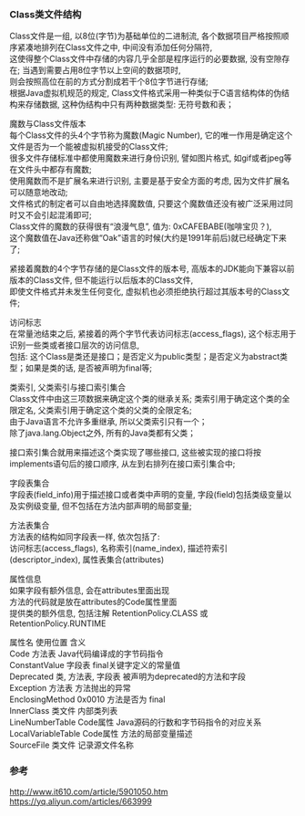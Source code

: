 ### Class类文件结构  
Class文件是一组, 以8位(字节)为基础单位的二进制流, 各个数据项目严格按照顺序紧凑地排列在Class文件之中, 中间没有添加任何分隔符,   
这使得整个Class文件中存储的内容几乎全部是程序运行的必要数据, 没有空隙存在; 当遇到需要占用8位字节以上空间的数据项时,   
则会按照高位在前的方式分割成若干个8位字节进行存储;  
根据Java虚拟机规范的规定, Class文件格式采用一种类似于C语言结构体的伪结构来存储数据, 这种伪结构中只有两种数据类型: 无符号数和表；  

魔数与Class文件版本  
每个Class文件的头4个字节称为魔数(Magic Number), 它的唯一作用是确定这个文件是否为一个能被虚拟机接受的Class文件;   
很多文件存储标准中都使用魔数来进行身份识别, 譬如图片格式, 如gif或者jpeg等在文件头中都存有魔数;   
使用魔数而不是扩展名来进行识别, 主要是基于安全方面的考虑, 因为文件扩展名可以随意地改动;  
 文件格式的制定者可以自由地选择魔数值, 只要这个魔数值还没有被广泛采用过同时又不会引起混淆即可;   
 Class文件的魔数的获得很有“浪漫气息”, 值为: 0xCAFEBABE(咖啡宝贝？),   
 这个魔数值在Java还称做“Oak”语言的时候(大约是1991年前后)就已经确定下来了;  
 

紧接着魔数的4个字节存储的是Class文件的版本号,  高版本的JDK能向下兼容以前版本的Class文件, 但不能运行以后版本的Class文件,   
即使文件格式并未发生任何变化, 虚拟机也必须拒绝执行超过其版本号的Class文件;  


访问标志  
在常量池结束之后, 紧接着的两个字节代表访问标志(access_flags), 这个标志用于识别一些类或者接口层次的访问信息,   
包括: 这个Class是类还是接口；是否定义为public类型；是否定义为abstract类型；如果是类的话, 是否被声明为final等;  
 
 

类索引,  父类索引与接口索引集合  
Class文件中由这三项数据来确定这个类的继承关系; 类索引用于确定这个类的全限定名, 父类索引用于确定这个类的父类的全限定名;   
由于Java语言不允许多重继承, 所以父类索引只有一个；  
除了java.lang.Object之外, 所有的Java类都有父类；  

接口索引集合就用来描述这个类实现了哪些接口, 这些被实现的接口将按implements语句后的接口顺序, 从左到右排列在接口索引集合中;  



字段表集合  
字段表(field_info)用于描述接口或者类中声明的变量, 字段(field)包括类级变量以及实例级变量, 但不包括在方法内部声明的局部变量;   


方法表集合  
方法表的结构如同字段表一样, 依次包括了:   
访问标志(access_flags),  名称索引(name_index),  描述符索引(descriptor_index),  属性表集合(attributes)  


属性信息  
如果字段有额外信息, 会在attributes里面出现  
方法的代码就是放在attributes的Code属性里面  
提供类的额外信息, 包括注解 RetentionPolicy.CLASS 或 RetentionPolicy.RUNTIME  


属性名                              使用位置                                              含义     
Code                                   方法表                                        Java代码编译成的字节码指令  
ConstantValue                字段表                                        final关键字定义的常量值   
Deprecated                       类, 方法表, 字段表               被声明为deprecated的方法和字段  
Exception                          方法表                                        方法抛出的异常  
EnclosingMethod           0x0010                                        方法是否为 final  
InnerClass                         类文件                                         内部类列表  
LineNumberTable           Code属性                                   Java源码的行数和字节码指令的对应关系  
LocalVariableTable         Code属性                                   方法的局部变量描述  
SourceFile                          类文件                                        记录源文件名称  

### 参考  
http://www.it610.com/article/5901050.htm  
https://yq.aliyun.com/articles/663999  




